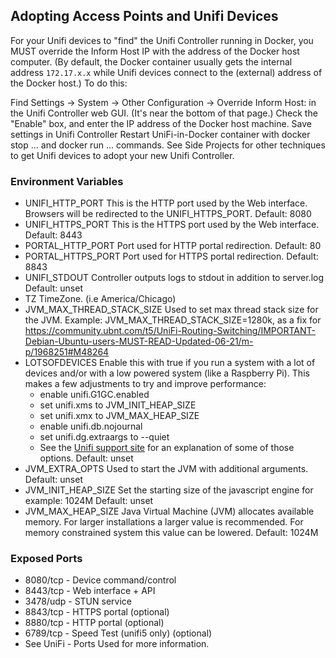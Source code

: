 ## Adopting Access Points and Unifi Devices

For your Unifi devices to "find" the Unifi Controller running in Docker, you MUST override the Inform Host IP with the address of the Docker host computer. (By default, the Docker container usually gets the internal address `172.17.x.x` while Unifi devices connect to the (external) address of the Docker host.) To do this:

Find Settings -> System -> Other Configuration -> Override Inform Host: in the Unifi Controller web GUI. (It's near the bottom of that page.)
Check the "Enable" box, and enter the IP address of the Docker host machine.
Save settings in Unifi Controller
Restart UniFi-in-Docker container with docker stop ... and docker run ... commands.
See Side Projects for other techniques to get Unifi devices to adopt your new Unifi Controller.

### Environment Variables

* UNIFI_HTTP_PORT This is the HTTP port used by the Web interface. Browsers will be redirected to the UNIFI_HTTPS_PORT. Default: 8080
* UNIFI_HTTPS_PORT This is the HTTPS port used by the Web interface. Default: 8443
* PORTAL_HTTP_PORT Port used for HTTP portal redirection. Default: 80
* PORTAL_HTTPS_PORT Port used for HTTPS portal redirection. Default: 8843
* UNIFI_STDOUT Controller outputs logs to stdout in addition to server.log Default: unset
* TZ TimeZone. (i.e America/Chicago)
* JVM_MAX_THREAD_STACK_SIZE Used to set max thread stack size for the JVM. Example: JVM_MAX_THREAD_STACK_SIZE=1280k, as a fix for https://community.ubnt.com/t5/UniFi-Routing-Switching/IMPORTANT-Debian-Ubuntu-users-MUST-READ-Updated-06-21/m-p/1968251#M48264⁠
* LOTSOFDEVICES Enable this with true if you run a system with a lot of devices and/or with a low powered system (like a Raspberry Pi). This makes a few adjustments to try and improve performance:
  * enable unifi.G1GC.enabled
  * set unifi.xms to JVM_INIT_HEAP_SIZE
  * set unifi.xmx to JVM_MAX_HEAP_SIZE
  * enable unifi.db.nojournal
  * set unifi.dg.extraargs to --quiet
  * See the [Unifi support site](https://help.ui.com/hc/en-us/articles/115005159588-UniFi-Tuning-the-Network-Application-for-a-High-Number-of-UniFi-Devices) for an explanation of some of those options. Default: unset
* JVM_EXTRA_OPTS Used to start the JVM with additional arguments. Default: unset
* JVM_INIT_HEAP_SIZE Set the starting size of the javascript engine for example: 1024M Default: unset
* JVM_MAX_HEAP_SIZE Java Virtual Machine (JVM) allocates available memory. For larger installations a larger value is recommended. For memory constrained system this value can be lowered. Default: 1024M

### Exposed Ports

* 8080/tcp - Device command/control
* 8443/tcp - Web interface + API
* 3478/udp - STUN service
* 8843/tcp - HTTPS portal (optional)
* 8880/tcp - HTTP portal (optional)
* 6789/tcp - Speed Test (unifi5 only) (optional)
* See UniFi - Ports Used⁠ for more information.

